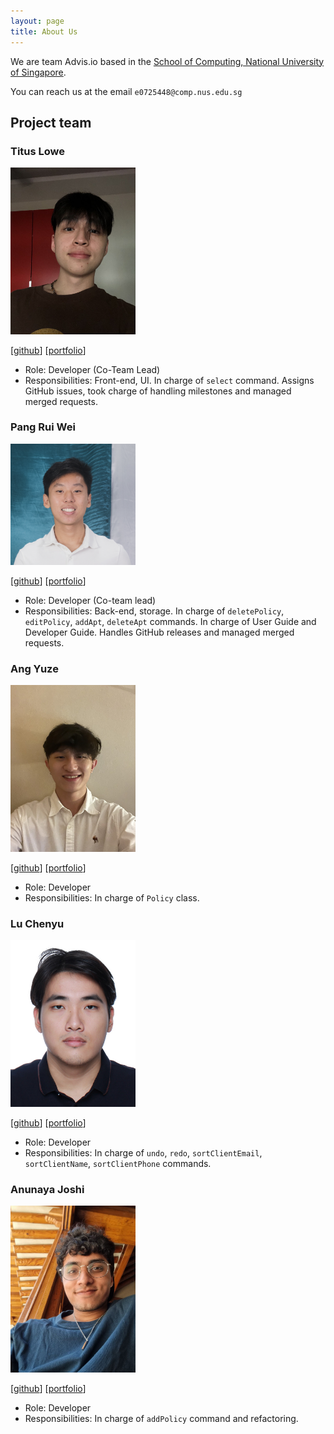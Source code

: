 ```yaml
---
layout: page
title: About Us
---
```


We are team Advis.io based in the [School of Computing, National University of Singapore](http://www.comp.nus.edu.sg).

You can reach us at the email `e0725448@comp.nus.edu.sg`

## Project team

### Titus Lowe

<img src="images/tituswe.png" width="200px">

[[github](https://github.com/tituswe)]
[[portfolio](team/tituswe.md)]

* Role: Developer (Co-Team Lead)
* Responsibilities: Front-end, UI. In charge of `select` command. Assigns GitHub issues, took charge of handling
  milestones and managed merged requests.

### Pang Rui Wei

<img src="images/pangrwa.png" width="200px">

[[github](https://github.com/pangrwa)]
[[portfolio](team/pangrwa.md)]

* Role: Developer (Co-team lead)
* Responsibilities: Back-end, storage. In charge of `deletePolicy`, `editPolicy`, `addApt`, `deleteApt` commands. In
  charge of User Guide and Developer Guide. Handles GitHub releases and managed merged requests.

### Ang Yuze

<img src="images/yzmunchmunch.png" width="200px">

[[github](http://github.com/yzmunchmunch)]
[[portfolio](team/yzmunchmunch.md)]

* Role: Developer
* Responsibilities: In charge of `Policy` class.

### Lu Chenyu

<img src="images/adam07018.png" width="200px">

[[github](http://github.com/adam07018)]
[[portfolio](team/adam07018.md)]

* Role: Developer
* Responsibilities: In charge of `undo`, `redo`, `sortClientEmail`, `sortClientName`, `sortClientPhone` commands.

### Anunaya Joshi

<img src="images/anunayajoshi.png" width="200px">

[[github](http://github.com/anunayajoshi)]
[[portfolio](team/anunayajoshi.md)]

* Role: Developer
* Responsibilities: In charge of `addPolicy` command and refactoring.
